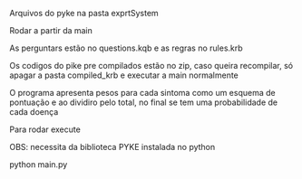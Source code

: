 Arquivos do pyke na pasta exprtSystem

Rodar a partir da main

As perguntars estão no questions.kqb e as regras no rules.krb

Os codigos do pike pre compilados estão no zip, caso queira recompilar, só apagar a pasta compiled_krb e executar a main normalmente

O programa apresenta pesos para cada sintoma como um esquema de pontuação e ao dividiro pelo total, no final se tem uma probabilidade de cada doença

Para rodar execute

OBS: necessita da biblioteca PYKE instalada no python

python main.py

